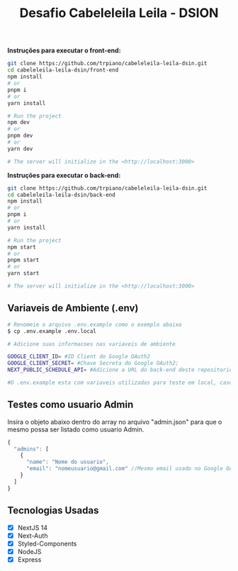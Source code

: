 <h1 align="center">
   Desafio Cabeleleila Leila - DSION

<br>
<h3 align="center">

<br>
</h3>
</h1>

**Instruções para executar o front-end:**

```bash
git clone https://github.com/trpiano/cabeleleila-leila-dsin.git
cd cabeleleila-leila-dsin/front-end
npm install
# or
pnpm i
# or
yarn install

# Run the project
npm dev
# or
pnpm dev
# or
yarn dev

# The server will initialize in the <http://localhost:3000>
```

**Instruções para executar o back-end:**

```bash
git clone https://github.com/trpiano/cabeleleila-leila-dsin.git
cd cabeleleila-leila-dsin/back-end
npm install
# or
pnpm i
# or
yarn install

# Run the project
npm start
# or
pnpm start
# or
yarn start

# The server will initialize in the <http://localhost:3000>
```

## Variaveis de Ambiente (.env)

```bash
# Renomeie o arquivo .env.example como o exemplo abaixo
$ cp .env.example .env.local

# Adicione suas informacoes nas variaveis de ambiente

GOOGLE_CLIENT_ID= #ID Client do Google OAuth2
GOOGLE_CLIENT_SECRET= #Chave Secreta do Google OAuth2;
NEXT_PUBLIC_SCHEDULE_API= #Adicione a URL do back-end deste repositorio;

#O .env.example esta com variaveis utilizadas para teste em local, caso queira, nao e necessario configurar novamente.
```

## Testes como usuario Admin

Insira o objeto abaixo dentro do array no arquivo "admin.json" para que o mesmo possa ser listado como usuario Admin.

```javascript
{
  "admins": [
    {
      "name": "Nome do usuario",
      "email": "nomeusuario@gmail.com" //Mesmo email usado no Google OAuth, caso contrario nao tera acesso.
    }
  ]
}
```

## Tecnologias Usadas

- [X] NextJS 14
- [X] Next-Auth
- [X] Styled-Components
- [X] NodeJS
- [X] Express

